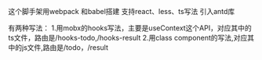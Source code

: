 这个脚手架用webpack 和babel搭建
支持react、less、ts写法
引入antd库

有两种写法：
1.用mobx的hooks写法，主要是useContext这个API，对应其中的ts文件，路由是/hooks-todo,/hooks-result
2.用class component的写法,对应其中的js文件,路由是/todo，/result

